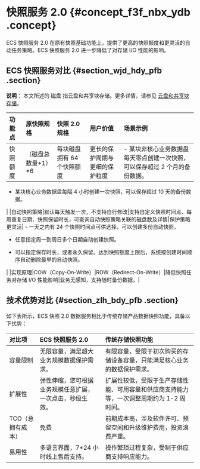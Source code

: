 # 快照服务 2.0 {#concept_f3f_nbx_ydb .concept}

ECS 快照服务 2.0 在原有快照基础功能上，提供了更高的快照额度和更灵活的自动任务策略。ECS 快照服务 2.0 进一步降低了对存储 I/O 性能的影响。

## ECS 快照服务对比 {#section_wjd_hdy_pfb .section}

**说明：** 本文所述的 磁盘 指云盘和共享块存储。更多详情，请参见 [云盘和共享块存储](intl.zh-CN/产品简介/块存储/云盘和共享块存储.md#)。

|功能点|原快照规格|快照 2.0 规格|用户价值|场景示例|
|:--|:----|:--------|:---|:---|
|快照额度|（磁盘总数量+1）\*6|每块磁盘拥有 64 个快照额度|更长的保护周期与更细的保护粒度| -   某块非核心业务数据盘每天零点创建一次快照，可以保存超过 2 个月的备份数据。

-   某块核心业务数据盘每隔 4 小时创建一次快照，可以保存超过 10 天的备份数据。


 |
|自动快照策略|默认每天触发一次，不支持自行修改|支持自定义快照时间点、每周重复日期、快照保留时长，可查询自动快照策略关联的磁盘数及详情|保护策略更灵活| -   一天之内有 24 个快照时间点可供选择，可以创建多份自动快照。

-   任意指定周一到周日多个日期自动创建快照。

-   可以指定保存时长，或者永久保留。达到快照额度上限后，系统按创建时间顺序自动删除最早的自动快照。


 |
|实现原理|COW（Copy-On-Write）|ROW（Redirect-On-Write）|降低快照任务对存储 I/O 性能影响|业务无感知，支持随时备份数据。|

## 技术优势对比 {#section_zlh_bdy_pfb .section}

如下表所示，ECS 快照 2.0 数据服务相比于传统存储产品数据快照功能，具备以下优势：

|对比项|ECS 快照服务 2.0|传统存储快照功能|
|:--|:-----------|:-------|
|容量限制|无限容量，满足超大业务规模数据保护需求。|有限容量，受限于初次购买的存储设备容量，只能满足核心业务的数据保护需求。|
|扩展性|弹性伸缩，您可根据业务规模任意扩展，一次点击，秒级生效。|扩展性较低，受限于生产存储性能、可用容量和供应商支持能力等，一次调整周期约为 1-2 周时间。|
|TCO（总拥有成本）|免费|前期成本高，涉及软件许可、预留空间和升级维护费用，投资浪费严重。|
|易用性|多语言界面，7\*24 小时线上售后支持。|操作繁琐过程复杂，受制于供应商支持响应能力。|

